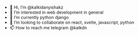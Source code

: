 - 👋 Hi, I’m @kalkidanyishakz
- 👀 I’m interested in web development in general
- 🌱 I’m currently python django
- 💞️ I’m looking to collaborate on react, svelte, javascript, python
- 📫 How to reach me telegram @kalkdn 

<!---
kalkidanyishakz/kalkidanyishakz is a ✨ special ✨ repository because its `README.md` (this file) appears on your GitHub profile.
You can click the Preview link to take a look at your changes.
--->
